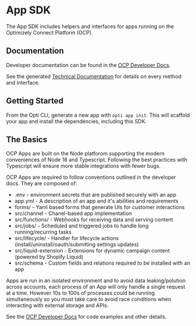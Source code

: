 # App SDK
The App SDK includes helpers and interfaces for apps running on the Optimizely Connect Platform (OCP).

## Documentation
Developer documentation can be found in the [OCP Developer Docs](https://docs.developers.optimizely.com/digital-experience-platform/v1.5.0-optimizely-data-platform/docs/ocp-welcome).

See the generated [Technical Documentation](https://app-sdk.docs.developers.zaius.com/latest/) for details on every method and interface.

## Getting Started

From the Opti CLI, generate a new app with `opti app init`. This will
scaffold your app and install the dependencies, including this SDK.

## The Basics

OCP Apps are built on the Node platforom supporting the modern conveniences of Node 18 and Typescript. Following the best practices with Typescript will ensure more stable integrations with fewer bugs.

OCP Apps are required to follow conventions outlined in the developer docs. They are composed of:
* .env - environment secrets that are published securely with an app
* app.yml - A description of an app and it's abilities and requirements
* forms/ - Yaml based forms that generate UIs for customer interactions
* src/channel - Chanel-based app implementation
* src/functions/ - Webhooks for receiving data and serving content
* src/jobs/ - Scheduled and triggered jobs to handle long running/recurring tasks
* src/lifecycle/ - Handler for lifecycle actions (install/uninstall/oauth/submitting settings updates)
* src/liquid-extension - Extensions for dynamic campaign content (powered by Shopify Liquid)
* src/schema - Custom fields and relations required to be installed with an app

Apps are run in an isolated environment and to avoid data leaking/polution across accounts, each process of an App will only handle a single request at a time. However 10s to 100s of processes could be running simultaneously so you must take care to avoid race conditions when interacting with external storage and APIs.

See the [OCP Developer Docs](https://docs.developers.optimizely.com/digital-experience-platform/v1.5.0-optimizely-data-platform/docs/ocp-welcome) for code examples and other details.
